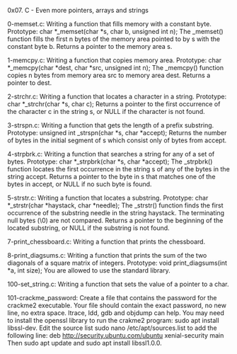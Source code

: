 0x07. C - Even more pointers, arrays and strings

0-memset.c: Writing a function that fills memory with a constant byte. Prototype: char *_memset(char *s, char b, unsigned int n); The _memset() function fills the first n bytes of the memory area pointed to by s with the constant byte b. Returns a pointer to the memory area s.

1-memcpy.c: Writing a function that copies memory area. Prototype: char *_memcpy(char *dest, char *src, unsigned int n); The _memcpy() function copies n bytes from memory area src to memory area dest. Returns a pointer to dest.

2-strchr.c: Writing a function that locates a character in a string. Prototype: char *_strchr(char *s, char c); Returns a pointer to the first occurrence of the character c in the string s, or NULL if the character is not found.

3-strspn.c: Writing a function that gets the length of a prefix substring. Prototype: unsigned int _strspn(char *s, char *accept); Returns the number of bytes in the initial segment of s which consist only of bytes from accept.

4-strpbrk.c: Writing a function that searches a string for any of a set of bytes. Prototype: char *_strpbrk(char *s, char *accept); The _strpbrk() function locates the first occurrence in the string s of any of the bytes in the string accept. Returns a pointer to the byte in s that matches one of the bytes in accept, or NULL if no such byte is found.

5-strstr.c: Writing a function that locates a substring. Prototype: char *_strstr(char *haystack, char *needle); The _strstr() function finds the first occurrence of the substring needle in the string haystack. The terminating null bytes (\0) are not compared. Returns a pointer to the beginning of the located substring, or NULL if the substring is not found.

7-print_chessboard.c: Writing a function that prints the chessboard.

8-print_diagsums.c: Writing a function that prints the sum of the two diagonals of a square matrix of integers. Prototype: void print_diagsums(int *a, int size); You are allowed to use the standard library.

100-set_string.c: Writing a function that sets the value of a pointer to a char.

101-crackme_password: Create a file that contains the password for the crackme2 executable. Your file should contain the exact password, no new line, no extra space. ltrace, ldd, gdb and objdump can help. You may need to install the openssl library to run the crakme2 program: sudo apt install libssl-dev. Edit the source list sudo nano /etc/apt/sources.list to add the following line: deb http://security.ubuntu.com/ubuntu xenial-security main Then sudo apt update and sudo apt install libssl1.0.0.
